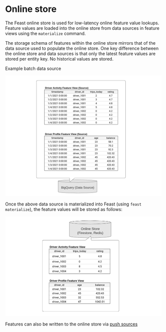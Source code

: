 # Online store

The Feast online store is used for low-latency online feature value lookups. Feature values are loaded into the online store from data sources in feature views using the `materialize` command.

The storage schema of features within the online store mirrors that of the data source used to populate the online store. One key difference between the online store and data sources is that only the latest feature values are stored per entity key. No historical values are stored.

Example batch data source

![](../../.gitbook/assets/image%20%286%29.png)

Once the above data source is materialized into Feast \(using `feast materialize`\), the feature values will be stored as follows:

![](../../.gitbook/assets/image%20%285%29.png)

Features can also be written to the online store via [push sources](https://docs.feast.dev/reference/data-sources/push) 